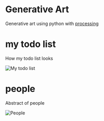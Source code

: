 # Generative Art

Generative art using python with [processing](https://www.processing.org/) 

# my todo list

How my todo list looks

![My todo list](/my_todo_list/results/roygbiv_warm-1616323122.68.png "Front image todo list")


# people

Abstract of people


![People](/people/results/roygbiv_warm-1616323056.2.png "Front image people")
